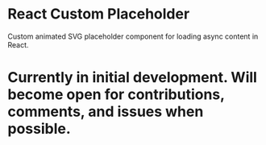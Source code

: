 # React Custom Placeholder
Custom animated SVG placeholder component for loading async content in React.

# Currently in initial development. Will become open for contributions, comments, and issues when possible.
